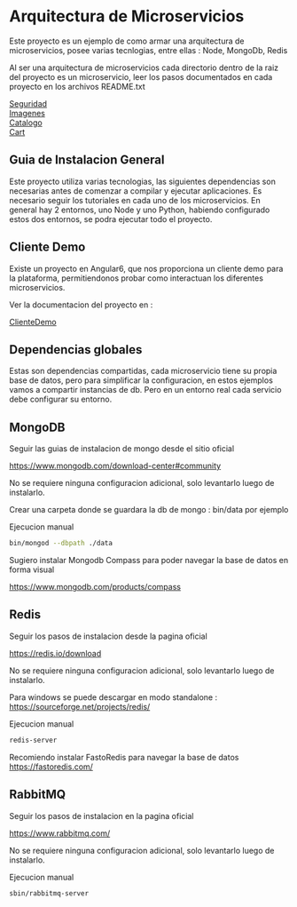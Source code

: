 Arquitectura de Microservicios
=

Este proyecto es un ejemplo de como armar una arquitectura de microservicios, posee varias tecnlogias, entre ellas :
    Node, MongoDb, Redis

Al ser una arquitectura de microservicios cada directorio dentro de la raiz del proyecto es un microservicio, leer los pasos documentados en cada proyecto en los archivos README.txt

[Seguridad](auth/README.md)\
[Imagenes](image/README.md)\
[Catalogo](catalog/README.md)\
[Cart](cart/README.md)

Guia de Instalacion General
-

Este proyecto utiliza varias tecnologias, las siguientes dependencias son necesarias antes de comenzar a compilar y ejecutar aplicaciones. Es necesario seguir los tutoriales en cada uno de los microservicios. En general hay 2 entornos, uno Node y uno Python, habiendo configurado estos dos entornos, se podra ejecutar todo el proyecto.

Cliente Demo
-

Existe un proyecto en Angular6, que nos proporciona un cliente demo para la plataforma, permitiendonos probar como interactuan los diferentes microservicios.

Ver la documentacion del proyecto en :

[ClienteDemo](clienteDemo/README.md)

Dependencias globales
-

Estas son dependencias compartidas, cada microservicio tiene su propia base de datos, pero para simplificar la configuracion, en estos ejemplos vamos a compartir instancias de db. Pero en un entorno real cada servicio debe configurar su entorno.

MongoDB
-

Seguir las guias de instalacion de mongo desde el sitio oficial

<https://www.mongodb.com/download-center#community>

No se requiere ninguna configuracion adicional, solo levantarlo luego de instalarlo.

Crear una carpeta donde se guardara la db de mongo : bin/data por ejemplo

Ejecucion manual

```bash
bin/mongod --dbpath ./data
```

Sugiero instalar Mongodb Compass para poder navegar la base de datos en forma visual

<https://www.mongodb.com/products/compass>

Redis
-

Seguir los pasos de instalacion desde la pagina oficial

<https://redis.io/download>

No se requiere ninguna configuracion adicional, solo levantarlo luego de instalarlo.

Para windows se puede descargar en modo standalone : <https://sourceforge.net/projects/redis/>

Ejecucion manual

```bash
redis-server
```

Recomiendo instalar FastoRedis para navegar la base de datos <https://fastoredis.com/>

RabbitMQ
-

Seguir los pasos de instalacion en la pagina oficial

<https://www.rabbitmq.com/>

No se requiere ninguna configuracion adicional, solo levantarlo luego de instalarlo.

Ejecucion manual

```bash
sbin/rabbitmq-server
```
